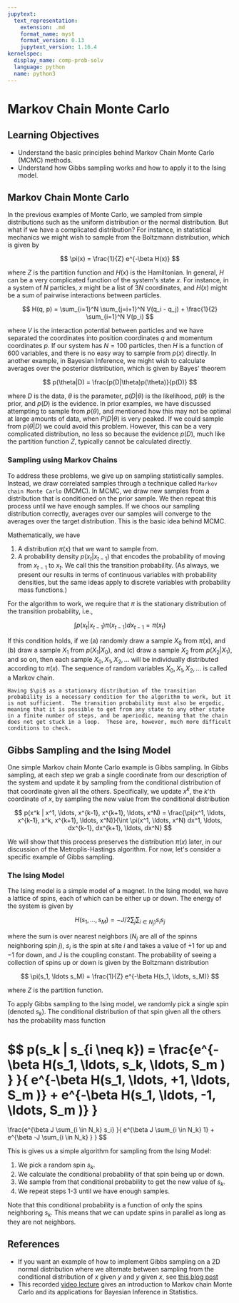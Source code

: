 ```yaml
---
jupytext:
  text_representation:
    extension: .md
    format_name: myst
    format_version: 0.13
    jupytext_version: 1.16.4
kernelspec:
  display_name: comp-prob-solv
  language: python
  name: python3
---
```


# Markov Chain Monte Carlo

## Learning Objectives

- Understand the basic principles behind Markov Chain Monte Carlo (MCMC) methods.
- Understand how Gibbs sampling works and how to apply it to the Ising model.

## Markov Chain Monte Carlo

In the previous examples of Monte Carlo, we sampled from simple distributions such as the uniform distribution or the normal distribution.   But what if we have a complicated distribution?  For instance, in statistical mechanics we might wish to sample from the Boltzmann distribution, which is given by

$$
\pi(x) = \frac{1}{Z} e^{-\beta H(x)}
$$

where $Z$ is the partition function and $H(x)$ is the Hamiltonian.  In general, $H$ can be a very complicated function of the system's state $x$.  For instance, in a system of $N$ particles, $x$ might be a list of $3N$ coordinates, and $H(x)$ might be a sum of pairwise interactions between particles.  

$$
H(q, p) = \sum_{i=1}^N \sum_{j=i+1}^N V(q_i - q_j) + \frac{1}{2} \sum_{i=1}^N V(p_i)
$$

where $V$ is the interaction potential between particles and we have separated the coordinates into position coordinates $q$ and momentum coordinates $p$.  If our system has $N=100$ particles, then $H$ is a function of $600$ variables, and there is no easy way to sample from $p(x)$ directly.  In another example, in Bayesian Inference, we might wish to calculate averages over the posterior distribution, which is given by Bayes' theorem

$$
p(\theta|D) = \frac{p(D|\theta)p(\theta)}{p(D)}
$$

where $D$ is the data, $\theta$ is the parameter, $p(D|\theta)$ is the likelihood, $p(\theta)$ is the prior, and $p(D)$ is the evidence.
In prior examples, we have discussed attempting to sample from $p(\theta)$, and mentioned how this may not be optimal at large amounts of data, when $P(D | \theta)$ is very peaked. 
If we could sample from $p(\theta | D)$ we could avoid this problem.  However, this can be a very complicated distribution, no less so because the evidence $p(D)$, much like the partition function $Z$, typically cannot be calculated directly.

### Sampling using Markov Chains

To address these problems, we give up on sampling statistically  samples.  Instead, we draw correlated samples through a technique called ``Markov chain Monte Carlo`` (MCMC).  In MCMC, we draw new samples from a distribution that is conditioned on the prior sample.
We then repeat this process until we have enough samples.  If we choos our sampling distribution correctly, averages over our samples will converge to the averages over the target distribution.  This is the basic idea behind MCMC.

Mathematically, we have 
1. A distribution $\pi(x)$ that we want to sample from.
2. A probability density $p(x_t | x_{t-1})$ that encodes the probability of moving from $x_{t-1}$ to $x_t$. We call this the transition probability.
(As always, we present our results in terms of continuous variables with probability densities, but the same ideas apply to discrete variables with probability mass functions.)

For the algorithm to work, we require that $\pi$ is the stationary distribution of the transition probability, i.e.,

$$
\int p(x_t | x_{t-1}) \pi(x_{t-1}) dx_{t-1} = \pi(x_t)
$$

If this condition holds, if we (a) randomly draw a sample $X_0$ from $\pi(x)$, and (b) draw a sample $X_1$ from $p(X_1 | X_0)$, and (c) draw a sample $X_2$ from $p(X_2 | X_1)$, and so on, then each sample $X_0, X_1, X_2, \ldots$ will be individually distributed according to $\pi(x)$.  The sequence of random variables $X_0, X_1, X_2, \ldots$ is called a Markov chain. 

```{note}
Having $\pi$ as a stationary distribution of the transition probability is a necessary condition for the algorithm to work, but it is not sufficient.  The transition probability must also be ergodic, meaning that it is possible to get from any state to any other state in a finite number of steps, and be aperiodic, meaning that the chain does not get stuck in a loop.  These are, however, much more difficult conditions to check.
```


## Gibbs Sampling and the Ising Model

One simple Markov  chain Monte Carlo example is  Gibbs sampling.  In Gibbs sampling, at each step we grab a single coordinate from our description of the system and update it by sampling from the conditional distribution of that coordinate given all the others.
Specifically, we update $x^k$, the $k$'th coordinate of $x$, by sampling the new value from the conditional distribution

$$
p(x^k | x^1, \ldots, x^{k-1},  x^{k+1}, \ldots, x^N) = \frac{\pi(x^1, \ldots, x^{k-1}, x^k, x^{k+1}, \ldots, x^N)}{\int \pi(x^1, \ldots, x^N) dx^1, \ldots, dx^{k-1}, dx^{k+1}, \ldots, dx^N}
$$


We will show that this process preserves the distribution $\pi(x)$ later, in our discussion of the Metroplis-Hastings algorithm.
For now, let's consider a specific example of Gibbs sampling.

<!-- Writing this out every time is going to be tiring, so we will adopt a shorthand notation where we write $x^{i \neq k}$ to denote all of the coordinates except for $x^k$.  In this notation, we can write the conditional distribution as

$$
p(x^k | x^{i \neq k}) = \frac{\pi(x^k, x^{i \neq k})}{\int \pi(y^k, x^{i \neq k})  dy^{ k}}.
$$ -->



###  The Ising Model

The Ising model is a simple model of a magnet.  In the Ising model, we have a lattice of spins, each of which can be either up or down.  The energy of the system is given by

$$
H(s_1, \ldots, s_M) = -J/2 \sum_{j} \sum_{i\in N_j \rangle} s_i s_j
$$

where the sum is over nearest neighbors ($N_j$ are all of the spinns neighboring spin $j$), $s_i$ is the spin at site $i$ and takes a value of $+1$ for up and $-1$ for down, and $J$ is the coupling constant.  The probability of seeing a collection of spins up or down is given by the Boltzmann distribution

$$
\pi(s_1, \ldots s_M) = \frac{1}{Z} e^{-\beta H(s_1, \ldots, s_M)}
$$

where $Z$ is the partition function.  
<!-- In Gibbs sampling, we randomly pick a single spin (denoted $s_k$) and update it according to the conditional distribution -->
To apply Gibbs sampling to the Ising model, we randomly pick a single spin (denoted $s_k$).
The conditional distribution of that spin given all the others has the probability mass function

$$
p(s_k | s_{i \neq k}) = \frac{e^{-\beta H(s_1, \ldots, s_k, \ldots, S_m )  } }{
    e^{-\beta H(s_1, \ldots, +1, \ldots, S_m )}   + 
    e^{-\beta H(s_1, \ldots, -1, \ldots, S_m )}
}
= 
\frac{e^{\beta J \sum_{i \in N_k} s_i} }{
    e^{\beta J \sum_{i \in N_k} 1}   + 
    e^{\beta -J \sum_{i \in N_k} }
}
$$

This is gives us a simple algorithm for sampling from the Ising Model:
1. We pick a random spin $s_k$.
2. We calculate the conditional probability of that spin being up or down.
3. We sample from that conditional probability to get the new value of $s_k$.
4. We repeat steps 1-3 until we have enough samples.

Note that this conditional probability is a function of only the spins neighboring $s_k$.  This means that we can update spins in parallel as long as they are not neighbors.  

## References

- If you want an example of how to implement Gibbs sampling on a 2D normal distribution where we alternate between sampling from the conditional distribution of $x$ given $y$ and $y$ given $x$, see [this blog post](https://mr-easy.github.io/2020-05-21-implementing-gibbs-sampling-in-python/)
- This recorded [video lecture](https://www.youtube.com/watch?v=vTUwEu53uzs) gives an introduction to Markov chain Monte Carlo and its applications for Bayesian Inference in Statistics.
